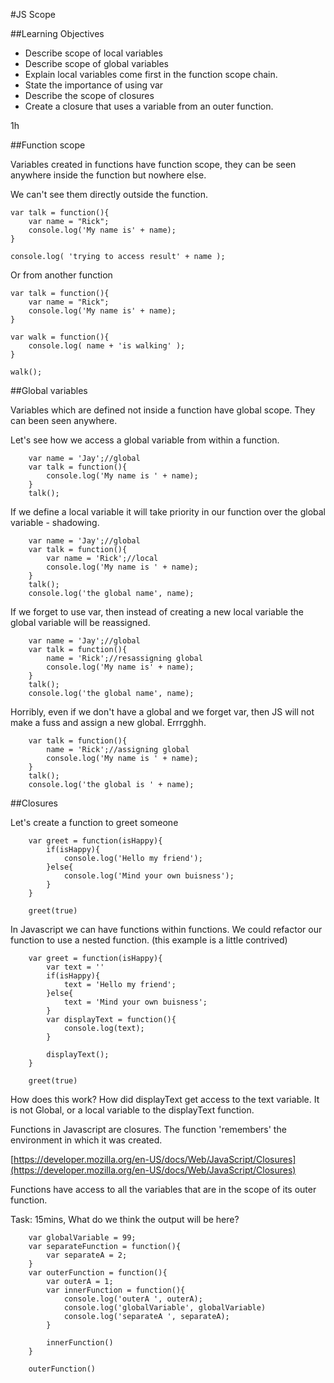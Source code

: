 #JS Scope

##Learning Objectives
- Describe scope of local variables
- Describe scope of global variables
- Explain local variables come first in the function scope chain.
- State the importance of using var
- Describe the scope of closures
- Create a closure that uses a variable from an outer function.

1h

##Function scope

Variables created in functions have function scope,  they can be seen anywhere inside the function but nowhere else.

We can't see them directly outside the function.

```
var talk = function(){
	var name = "Rick";
	console.log('My name is' + name);
}

console.log( 'trying to access result' + name );
```

Or from another function

```
var talk = function(){
	var name = "Rick";
	console.log('My name is' + name);
}

var walk = function(){
	console.log( name + 'is walking' );
}

walk();
```

##Global variables

Variables which are defined not inside a function have global scope. They can been seen anywhere.

Let's see how we access a global variable from within a function.

```
	var name = 'Jay';//global
	var talk = function(){
		console.log('My name is ' + name);
	}
	talk();
```

If we define a local variable it will take priority in our function over the global variable - shadowing.

```
	var name = 'Jay';//global
	var talk = function(){
		var name = 'Rick';//local
		console.log('My name is ' + name);
	}
	talk();
	console.log('the global name', name);
```

If we forget to use var,  then instead of creating a new local variable the global variable will be reassigned.

```
	var name = 'Jay';//global
	var talk = function(){
		name = 'Rick';//resassigning global
		console.log('My name is' + name);
	}
	talk();
	console.log('the global name', name);
```

Horribly,  even if we don't have a global and we forget var, then  JS will not make a fuss and assign a new global.   Errrgghh.  

```
	var talk = function(){
		name = 'Rick';//assigning global
		console.log('My name is ' + name);
	}
	talk();
	console.log('the global is ' + name);
```

##Closures

Let's create a function to greet someone

```
	var greet = function(isHappy){
		if(isHappy){
			console.log('Hello my friend');
		}else{
			console.log('Mind your own buisness');
		}
	}

	greet(true)
```
In Javascript we can have functions within functions.  We could refactor our function to use a nested function. (this example is a little contrived)

```
	var greet = function(isHappy){
		var text = ''
		if(isHappy){
			text = 'Hello my friend';
		}else{
			text = 'Mind your own buisness';
		}
		var displayText = function(){
			console.log(text);
		}

		displayText();
	}

	greet(true)
```
How does this work?  How did displayText get access to the text variable.  It is not Global, or a local variable to the displayText function.


Functions in Javascript are closures.  The function 'remembers' the environment in which it was created.

[https://developer.mozilla.org/en-US/docs/Web/JavaScript/Closures](https://developer.mozilla.org/en-US/docs/Web/JavaScript/Closures)

Functions have access to all the variables that are in the scope of its outer function.


Task: 15mins, What do we think the output will be here?

```
	var globalVariable = 99;
	var separateFunction = function(){
		var separateA = 2;
	}
	var outerFunction = function(){
		var outerA = 1;
		var innerFunction = function(){
			console.log('outerA ', outerA);
			console.log('globalVariable', globalVariable)
			console.log('separateA ', separateA);
		}

		innerFunction()
	}

	outerFunction()
```

